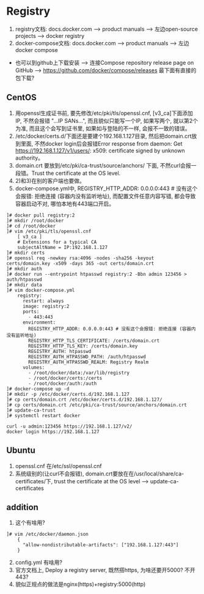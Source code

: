 # Registry
1) registry文档: docs.docker.com --> product manuals --> 左边open-source projects --> docker registry  
2) docker-compose文档: docs.docker.com --> product manuals --> 左边docker compose  
  - 也可以到github上下载安装 --> 连接Compose repository release page on GitHub --> https://github.com/docker/compose/releases 最下面有直接的包下载?  

## CentOS
1) 用openssl生成证书前, 要先修改/etc/pki/tls/openssl.cnf, [v3_ca]下面添加IP, 不然会报错 "...IP SANs...", 而且貌似只能写一个IP, 如果写两个, 就以第2个为准, 而且这个会写到证书里, 如果如与登陆的不一样, 会报不一致的错误。  
2) /etc/docker/certs.d/下面还是要建个192.168.1.127目录, 然后把domain.crt放到里面, 不然docker login后会报错Error response from daemon: Get https://192.168.1.127/v1/users/: x509: certificate signed by unknown authority。  
3) domain.crt 要放到/etc/pki/ca-trust/source/anchors/ 下面, 不然curl会报一段错。Trust the certificate at the OS level.  
4) 2)和3)在别的客户端也要做。  
5) docker-compose.yml中, REGISTRY_HTTP_ADDR: 0.0.0.0:443 # 没有这个会报错: 拒绝连接 (容器内没有监听地址), 而配置文件任意内容写错, 都会导致容器启动不对, 哪怕本地有443端口开启。  
```
]# docker pull registry:2  
]# mkdir /root/docker
]# cd /root/docker
]# vim /etc/pki/tls/openssl.cnf
    [ v3_ca ]
    # Extensions for a typical CA
    subjectAltName = IP:192.168.1.127
]# mkdir certs  
]# openssl req -newkey rsa:4096 -nodes -sha256 -keyout certs/domain.key -x509 -days 365 -out certs/domain.crt  
]# mkdir auth
]# docker run --entrypoint htpasswd registry:2 -Bbn admin 123456 > auth/htpasswd
]# mkdir data
]# vim docker-compose.yml
    registry:
      restart: always
      image: registry:2
      ports:
        - 443:443
      environment:
        REGISTRY_HTTP_ADDR: 0.0.0.0:443 # 没有这个会报错: 拒绝连接 (容器内没有监听地址)
        REGISTRY_HTTP_TLS_CERTIFICATE: /certs/domain.crt
        REGISTRY_HTTP_TLS_KEY: /certs/domain.key
        REGISTRY_AUTH: htpasswd
        REGISTRY_AUTH_HTPASSWD_PATH: /auth/htpasswd
        REGISTRY_AUTH_HTPASSWD_REALM: Registry Realm
      volumes:
        - /root/docker/data:/var/lib/registry
        - /root/docker/certs:/certs
        - /root/docker/auth:/auth
]# docker-compose up -d
]# mkdir -p /etc/docker/certs.d/192.168.1.127
]# cp certs/domain.crt /etc/docker/certs.d/192.168.1.127/
]# cp certs/domain.crt /etc/pki/ca-trust/source/anchors/domain.crt
]# update-ca-trust
]# systemctl restart docker
```
```
curl -u admin:123456 https://192.168.1.127/v2/
docker login https://192.168.1.127
```

## Ubuntu
1) openssl.cnf 在/etc/ssl/openssl.cnf  
2) 系统级别的(让curl不会报错), domain.crt要放在在/usr/local/share/ca-certificates/下, trust the certificate at the OS level --> update-ca-certificates  

## addition
1) 这个有啥用?
```
]# vim /etc/docker/daemon.json
    {
      "allow-nondistributable-artifacts": ["192.168.1.127:443"]
    }
```
2) config.yml 有啥用?  
3) 官方文档上, Deploy a registry server, 既然搭https, 为啥还要开5000? 不开443?  
4) 貌似正规点的做法是nginx(https)+registry:5000(http)  
